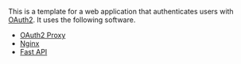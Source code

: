 
This is a template for a web application that authenticates users with [OAuth2](https://datatracker.ietf.org/doc/html/rfc6749).
It uses the following software.
- [OAuth2 Proxy](https://github.com/oauth2-proxy/oauth2-proxy)
- [Nginx](https://www.nginx.com/)
- [Fast API](https://fastapi.tiangolo.com/)
